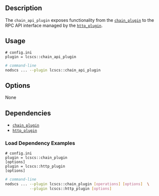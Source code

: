 ## Description

The `chain_api_plugin` exposes functionality from the [`chain_plugin`](../chain_plugin/index.md) to the RPC API interface managed by the [`http_plugin`](../http_plugin/index.md).

## Usage

```console
# config.ini
plugin = lcscs::chain_api_plugin
```
```sh
# command-line
nodscs ... --plugin lcscs::chain_api_plugin
```

## Options

None

## Dependencies

* [`chain_plugin`](../chain_plugin/index.md)
* [`http_plugin`](../http_plugin/index.md)

### Load Dependency Examples

```console
# config.ini
plugin = lcscs::chain_plugin
[options]
plugin = lcscs::http_plugin
[options]
```
```sh
# command-line
nodscs ... --plugin lcscs::chain_plugin [operations] [options]  \
           --plugin lcscs::http_plugin [options]
```
